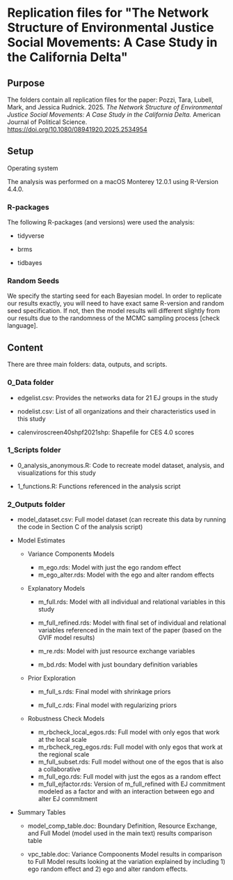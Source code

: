 # Replication files for "The Network Structure of Environmental Justice Social Movements: A Case Study in the California Delta"

## Purpose

The folders contain all replication files for the paper: Pozzi, Tara, Lubell, Mark, and Jessica Rudnick. 2025. *The Network Structure of Environmental Justice Social Movements: A Case Study in the California Delta.* American Journal of Political Science. https://doi.org/10.1080/08941920.2025.2534954

## Setup

Operating system

The analysis was performed on a macOS Monterey 12.0.1 using R-Version 4.4.0.

### R-packages

The following R-packages (and versions) were used the analysis:

-   tidyverse

-   brms

-   tidbayes

### Random Seeds

We specify the starting seed for each Bayesian model. In order to replicate our results exactly, you will need to have exact same R-version and random seed specification. If not, then the model results will different slightly from our results due to the randomness of the MCMC sampling process [check language].

## Content

There are three main folders: data, outputs, and scripts.

### 0_Data folder

-   edgelist.csv: Provides the networks data for 21 EJ groups in the study

-   nodelist.csv: List of all organizations and their characteristics used in this study

-   calenviroscreen40shpf2021shp: Shapefile for CES 4.0 scores

### 1_Scripts folder

-   0_analysis_anonymous.R: Code to recreate model dataset, analysis, and visualizations for this study

-   1_functions.R: Functions referenced in the analysis script

### 2_Outputs folder

-   model_dataset.csv: Full model dataset (can recreate this data by running the code in Section C of the analysis script)

-   Model Estimates

    -   Variance Components Models

        -   m_ego.rds: Model with just the ego random effect
        -   m_ego_alter.rds: Model with the ego and alter random effects

    -   Explanatory Models

        -   m_full.rds: Model with all individual and relational variables in this study

        -   m_full_refined.rds: Model with final set of individual and relational variables referenced in the main text of the paper (based on the GVIF model results)

        -   m_re.rds: Model with just resource exchange variables

        -   m_bd.rds: Model with just boundary definition variables

    -   Prior Exploration

        -   m_full_s.rds: Final model with shrinkage priors

        -   m_full_c.rds: Final model with regularizing priors

    -   Robustness Check Models

        -   m_rbcheck_local_egos.rds: Full model with only egos that work at the local scale
        -   m_rbcheck_reg_egos.rds: Full model with only egos that work at the regional scale
        -   m_full_subset.rds: Full model without one of the egos that is also a collaborative
        -   m_full_ego.rds: Full model with just the egos as a random effect
        -   m_full_ejfactor.rds: Version of m_full_refined with EJ commitment modeled as a factor and with an interaction between ego and alter EJ commitment

-   Summary Tables

    -   model_comp_table.doc: Boundary Definition, Resource Exchange, and Full Model (model used in the main text) results comparison table

    -   vpc_table.doc: Variance Compoonents Model results in comparison to Full Model results looking at the variation explained by including 1) ego random effect and 2) ego and alter random effects.
